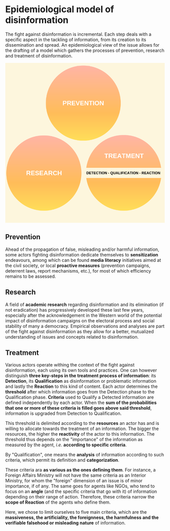 
# Epidemiological model of disinformation

The fight against disinformation is incremental. Each step deals with a specific aspect in the tackling of information, from its creation to its dissemination and spread. An epidemiological view of the issue allows for the drafting of a model which gathers the processes of prevention, research and treatment of disinformation.

![An epidemiological model of disinformation](/assets/img/PREVENTION.png)

## Prevention

Ahead of the propagation of false, misleading and/or harmful information, some actors fighting disinformation dedicate themselves to **sensitization** endeavours, among which can be found **media literacy** initiatives aimed at the civil society, or local **proactive measures** (prevention campaigns, deterrent laws, report mechanisms, etc.), for most of which efficiency remains to be assessed.

## Research

A field of **academic research** regarding disinformation and its elimination (if not eradication) has progressively developed these last few years, especially after the acknowledgement in the Western world of the potential impact of disinformation campaigns on the electoral process and social stability of many a democracy. Empirical observations and analyses are part of the fight against disinformation as they allow for a better, mutualized understanding of issues and concepts related to disinformation.

## Treatment

Various actors operate withing the context of the fight against disinformation, each using its own tools and practices. One can however distinguish **three key-steps in the treatment process of information**: its **Detection**, its **Qualification** as disinformation or problematic information and lastly the **Reaction** to this kind of content.
Each actor determines the **threshold** after which information goes from the Detection phase to the Qualification phase.  **Criteria** used to Qualify a Detected information are defined independently by each actor. When the **sum of the probabilities that one or more of these criteria is filled goes above said threshold**, information is upgraded from Detection to Qualification. 

This threshold is delimited according to the **resources** an actor has and is willing to allocate towards the treatment of an information. The bigger the resources, the higher the **reactivity** of the actor to this information.  The threshold thus depends on the "importance" of the information as measured by the agent, _i.e._ **according to specific criteria**.

By "Qualification", one means the **analysis** of information according to such criteria, which permit its definition and **categorization**. 

These criteria ara **as various as the ones defining them**. For instance, a Foreign Affairs Ministry will not have the same criteria as an Interior Ministry, for whom the "foreign" dimension of an issue is of minor importance, if of any. The same goes for agents like NGOs, who tend to focus on an **angle** (and the specific criteria that go with it) of information depending on their range of action. Therefore, these criteria narrow the **scope of Reaction** of the agents who define them.

Here, we chose to limit ourselves to five main criteria, which are the **massiveness, the artificiality, the foreignness, the harmfulness and the verifiable falsehood or misleading nature** of information.
